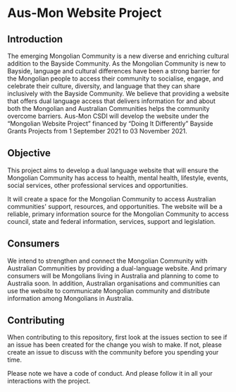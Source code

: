 # Aus-Mon Website Project

## Introduction

The emerging Mongolian Community is a new diverse and enriching cultural addition to the Bayside Community. As the Mongolian Community is new to Bayside, language and cultural differences have been a strong barrier for the Mongolian people to access their community to socialise, engage, and celebrate their culture, diversity, and language that they can share inclusively with the Bayside Community. We believe that providing a website that offers dual language access that delivers information for and about both the Mongolian and Australian Communities helps the community overcome barriers. Aus-Mon CSDI will develop the website under the “Mongolian Website Project” financed by “Doing It Differently” Bayside Grants Projects from 1 September 2021 to 03 November 2021.

## Objective

This project aims to develop a dual language website that will ensure the Mongolian Community has access to health, mental health, lifestyle, events, social services, other professional services and opportunities.

It will create a space for the Mongolian Community to access Australian communities' support, resources, and opportunities. The website will be a reliable, primary information source for the Mongolian Community to access council, state and federal information, services, support and legislation.

## Consumers

We intend to strengthen and connect the Mongolian Community with Australian Communities by providing a dual-language website. And primary consumers will be Mongolians living in Australia and planning to come to Australia soon. In addition, Australian organisations and communities can use the website to communicate Mongolian community and distribute information among Mongolians in Australia.

## Contributing

When contributing to this repository, first look at the issues section to see if an issue has been created for the change you wish to make. If not, please create an issue to discuss with the community before you spending your time.

Please note we have a code of conduct. And please follow it in all your interactions with the project.
